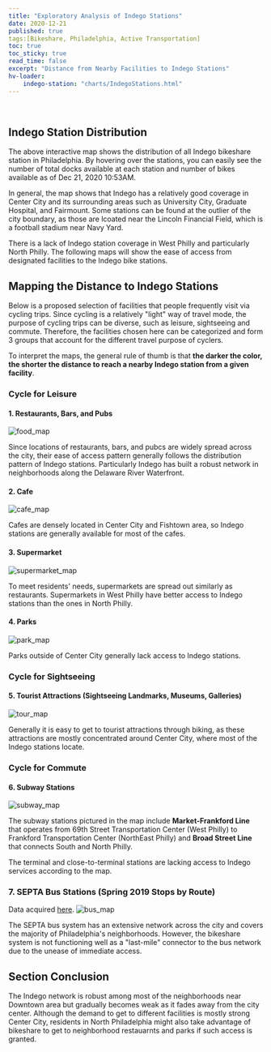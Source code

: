 ```yaml
---
title: "Exploratory Analysis of Indego Stations"
date: 2020-12-21
published: true
tags:[Bikeshare, Philadelphia, Active Transportation]
toc: true
toc_sticky: true
read_time: false
excerpt: "Distance from Nearby Facilities to Indego Stations"
hv-loader:
	indego-station: "charts/IndegoStations.html"
---
```


<br>

## Indego Station Distribution

<div id="indego-station"></div>

The above interactive map shows the distribution of all Indego bikeshare station in Philadelphia. By hovering over the stations, you can easily see the number of total docks available at each station and number of bikes available as of Dec 21, 2020 10:53AM. 

In general, the map shows that Indego has a relatively good coverage in Center City and its surrounding areas such as University City, Graduate Hospital, and Fairmount. Some stations can be found at the outlier of the city boundary, as those are lcoated near the Lincoln Financial Field, which is a football stadium near Navy Yard.

There is a lack of Indego station coverage in West Philly and particularly North Philly. The following maps will show the ease of access from designated facilities to the Indego bike stations.


## Mapping the Distance to Indego Stations

Below is a proposed selection of facilities that people frequently visit via cycling trips. Since cycling is a relatively "light" way of travel mode, the purpose of cycling trips can be diverse, such as leisure, sightseeing and commute. Therefore, the facilities chosen here can be categorized and form  3 groups that account for the different travel purpose of cyclers.

To interpret the maps, the general rule of thumb is that **the darker the color, the shorter the distance to reach a nearby Indego station from a given facility**.


### Cycle for Leisure

#### 1. Restaurants, Bars, and Pubs
![food_map](https://raw.githubusercontent.com/chelsang/MUSA550-final/master/assets/images/food.png)

Since locations of restaurants, bars, and pubcs are widely spread across the city, their ease of access pattern generally follows the distribution pattern of Indego stations. Particularly Indego has built a robust network in neighborhoods along the Delaware River Waterfront. 

#### 2. Cafe
![cafe_map](https://raw.githubusercontent.com/chelsang/MUSA550-final/master/assets/images/cafe.png)

Cafes are densely located in Center City and Fishtown area, so Indego stations are generally available for most of the cafes.

#### 3. Supermarket
![supermarket_map](https://raw.githubusercontent.com/chelsang/MUSA550-final/master/assets/images/supermarket.png)

To meet residents' needs, supermarkets are spread out similarly as restaurants. Supermarkets in West Philly have better access to Indego stations than the ones in North Philly.

#### 4. Parks
![park_map](https://raw.githubusercontent.com/chelsang/MUSA550-final/master/assets/images/park.png)

Parks outside of Center City generally lack access to Indego stations.

### Cycle for Sightseeing

#### 5. Tourist Attractions (Sightseeing Landmarks, Museums, Galleries)
![tour_map](https://raw.githubusercontent.com/chelsang/MUSA550-final/master/assets/images/tour.png)

Generally it is easy to get to tourist attractions through biking, as these attractions are mostly concentrated around Center City, where most of the Indego stations locate. 

### Cycle for Commute

#### 6. Subway Stations
![subway_map](https://raw.githubusercontent.com/chelsang/MUSA550-final/master/assets/images/subway.png)

The subway stations pictured in the map include **Market-Frankford Line** that operates from 69th Street Transportation Center (West Philly) to Frankford Transportation Center (NorthEast Philly) and **Broad Street Line** that connects South and North Philly. 

The terminal and close-to-terminal stations are lacking access to Indego services according to the map.

### 7. SEPTA Bus Stations (Spring 2019 Stops by Route)
Data acquired [here](https://septaopendata-septa.opendata.arcgis.com/datasets/spring-2019-stops-by-route).
![bus_map](https://raw.githubusercontent.com/chelsang/MUSA550-final/master/assets/images/bus.png)

The SEPTA bus system has an extensive network across the city and covers the majority of Philadelphia's neighborhoods. However, the bikeshare system is not functioning well as a "last-mile" connector to the bus network due to the unease of immediate access.


## Section Conclusion

The Indego network is robust among most of the neighborhoods near Downtown area but gradually becomes weak as it fades away from the city center. Although the demand to get to different facilities is mostly strong Center City, residents in North Philadelphia might also take advantage of bikeshare to get to neighborhood restauarnts and parks if such access is granted.
